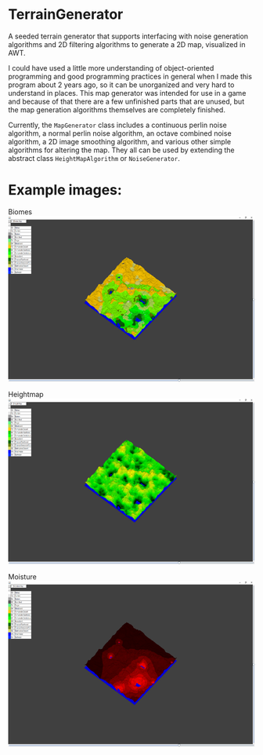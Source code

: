 # TerrainGenerator
A seeded terrain generator that supports interfacing with noise generation algorithms and 2D filtering algorithms to generate a 2D map, visualized in AWT. 

I could have used a little more understanding of object-oriented programming and good programming practices in general when I made this program about 2 years ago, so it can be unorganized and very hard to understand in places. This map generator was intended for use in a game and because of that there are a few unfinished parts that are unused, but the map generation algorithms themselves are completely finished.

Currently, the `MapGenerator` class includes a continuous perlin noise algorithm, a normal perlin noise algorithm, an octave combined noise algorithm, a 2D image smoothing algorithm, and various other simple algorithms for altering the map. They all can be used by extending the abstract class `HeightMapAlgorithm` or `NoiseGenerator`.<br>

# Example images:

Biomes<br>
<img src="Pictures/BiomeMap.png" width="600" height="338" />

Heightmap<br>
<img src="Pictures/HeightMap.png" width="600" height="338" />

Moisture<br>
<img src="Pictures/MoistureMap.png" width="600" height="338" />
